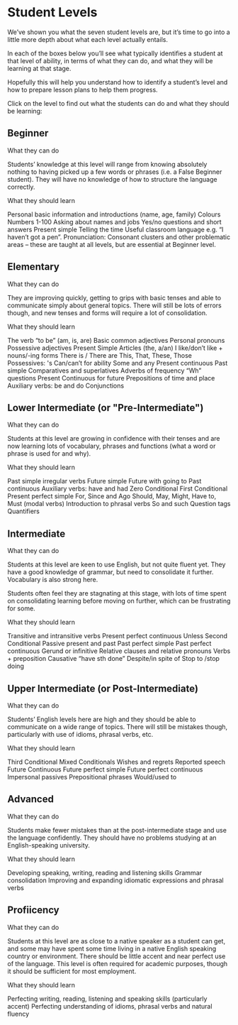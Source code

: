 # Student Levels

We’ve shown you what the seven student levels are, but it’s time to go into a little more depth about what each level actually entails.

In each of the boxes below you’ll see what typically identifies a student at that level of ability, in terms of what they can do, and what they will be learning at that stage.

Hopefully this will help you understand how to identify a student’s level and how to prepare lesson plans to help them progress.

Click on the level to find out what the students can do and what they should be learning:

## Beginner

What they can do

Students’ knowledge at this level will range from knowing absolutely nothing to having picked up a few words or phrases (i.e. a False Beginner student). They will have no knowledge of how to structure the language correctly.

What they should learn

Personal basic information and introductions (name, age, family)
Colours
Numbers 1-100
Asking about names and jobs
Yes/no questions and short answers
Present simple
Telling the time
Useful classroom language e.g. “I haven’t got a pen”.
Pronunciation: Consonant clusters and other problematic areas – these are taught at all levels, but are essential at Beginner level.

## Elementary 
What they can do

They are improving quickly, getting to grips with basic tenses and able to communicate simply about general topics. There will still be lots of errors though, and new tenses and forms will require a lot of consolidation.

What they should learn

The verb “to be” (am, is, are)
Basic common adjectives
Personal pronouns
Possessive adjectives
Present Simple
Articles (the, a/an)
I like/don’t like + nouns/-ing forms
There is / There are
This, That, These, Those
Possessives: 's
Can/can’t for ability
Some and any
Present continuous
Past simple
Comparatives and superlatives
Adverbs of frequency
“Wh” questions
Present Continuous for future
Prepositions of time and place
Auxiliary verbs: be and do
Conjunctions


## Lower Intermediate (or "Pre-Intermediate")

What they can do

Students at this level are growing in confidence with their tenses and are now learning lots of vocabulary, phrases and functions (what a word or phrase is used for and why).

What they should learn

Past simple irregular verbs
Future simple
Future with going to
Past continuous
Auxiliary verbs: have and had
Zero Conditional
First Conditional
Present perfect simple
For, Since and Ago
Should, May, Might, Have to, Must (modal verbs)
Introduction to phrasal verbs
So and such
Question tags
Quantifiers

## Intermediate
What they can do

Students at this level are keen to use English, but not quite fluent yet. They have a good knowledge of grammar, but need to consolidate it further. Vocabulary is also strong here.

Students often feel they are stagnating at this stage, with lots of time spent on consolidating learning before moving on further, which can be frustrating for some.

What they should learn

Transitive and intransitive verbs
Present perfect continuous
Unless
Second Conditional
Passive present and past
Past perfect simple
Past perfect continuous
Gerund or infinitive
Relative clauses and relative pronouns
Verbs + preposition
Causative “have sth done”
Despite/in spite of
Stop to /stop doing

## Upper Intermediate (or Post-Intermediate)
What they can do

Students’ English levels here are high and they should be able to communicate on a wide range of topics. There will still be mistakes though, particularly with use of idioms, phrasal verbs, etc.

What they should learn

Third Conditional
Mixed Conditionals
Wishes and regrets
Reported speech
Future Continuous
Future perfect simple
Future perfect continuous
Impersonal passives
Prepositional phrases
Would/used to

## Advanced
What they can do

Students make fewer mistakes than at the post-intermediate stage and use the language confidently. They should have no problems studying at an English-speaking university.

What they should learn

Developing speaking, writing, reading and listening skills
Grammar consolidation
Improving and expanding idiomatic expressions and phrasal verbs

## Profiicency
What they can do

Students at this level are as close to a native speaker as a student can get, and some may have spent some time living in a native English speaking country or environment. There should be little accent and near perfect use of the language. This level is often required for academic purposes, though it should be sufficient for most employment.

What they should learn

Perfecting writing, reading, listening and speaking skills (particularly accent)
Perfecting understanding of idioms, phrasal verbs and natural fluency